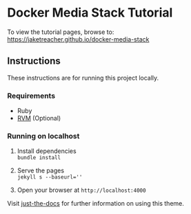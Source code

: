 # Docker Media Stack Tutorial

To view the tutorial pages, browse to:  
https://jaketreacher.github.io/docker-media-stack

## Instructions

These instructions are for running this project locally.    

### Requirements
- Ruby
- [RVM](https://rvm.io/) (Optional) 

### Running on localhost

1. Install dependencies  
    `bundle install`

2. Serve the pages  
    `jekyll s --baseurl=''`

3. Open your browser at `http://localhost:4000`  

Visit [just-the-docs](https://github.com/pmarsceill/just-the-docs) for further information on using this theme.